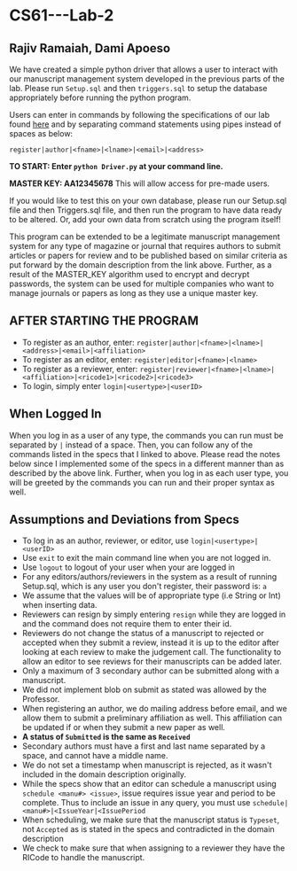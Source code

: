 # CS61---Lab-2
## Rajiv Ramaiah, Dami Apoeso


We have created a simple python driver that allows a user to interact with our manuscript management system developed in the previous parts of the lab. Please run `Setup.sql` and then `triggers.sql` to setup the database appropriately before running the python program. 

Users can enter in commands by following the specifications of our lab found [here](http://www.cs.dartmouth.edu/~cs61/Labs/Lab%202/Lab%202.html) and by separating command statements using pipes instead of spaces as below:

`register|author|<fname>|<lname>|<email>|<address>`

**TO START: Enter `python Driver.py` at your command line.**

**MASTER KEY: AA12345678** This will allow access for pre-made users.

If you would like to test this on your own database, please run our Setup.sql file and then Triggers.sql file, and then run the program to have data ready to be altered. Or, add your own data from scratch using the program itself!

This program can be extended to be a legitimate manuscript management system for any type of magazine or journal that requires authors to submit articles or papers for review and to be published based on similar criteria as put forward by the domain description from the link above. Further, as a result of the MASTER_KEY algorithm used to encrypt and decrypt passwords, the system can be used for multiple companies who want to manage journals or papers as long as they use a unique master key.

## AFTER STARTING THE PROGRAM

- To register as an author, enter: `register|author|<fname>|<lname>|<address>|<email>|<affiliation>`
-  To register as an editor, enter: `register|editor|<fname>|<lname>`
-  To register as a reviewer, enter: `register|reviewer|<fname>|<lname>|<affiliation>|<ricode1>|<ricode2>|<ricode3>`
-  To login, simply enter `login|<usertype>|<userID>`

## When Logged In

When you log in as a user of any type, the commands you can run must be separated by `|` instead of a space. Then, you can follow any of the commands listed in the specs that I linked to above. Please read the notes below since I implemented some of the specs in a different manner than as described by the above link. Further, when you log in as each user type, you will be greeted by the commands you can run and their proper syntax as well.

## Assumptions and Deviations from Specs
- To log in as an author, reviewer, or editor, use `login|<usertype>|<userID>`
- Use `exit` to exit the main command line when you are not logged in.
- Use `logout` to logout of your user when your are logged in
- For any editors/authors/reviewers in the system as a result of running Setup.sql, which is any user you don't register, their password is: `a`
- We assume that the values will be of appropriate type (i.e String or Int) when inserting data.
- Reviewers can resign by simply entering `resign` while they are logged in and the command does not require them to enter their id.
- Reviewers do not change the status of a manuscript to rejected or accepted when they submit a review, instead it is up to the editor after looking at each review to make the judgement call. The functionality to allow an editor to see reviews for their manuscripts can be added later.
- Only a maximum of 3 secondary author can be submitted along with a manuscript.
- We did not implement blob on submit as stated was allowed by the Professor.
- When registering an author, we do mailing address before email, and we allow them to submit a preliminary affiliation as well. This affiliation can be updated if or when they submit a new paper as well.
- **A status of `Submitted` is the same as `Received`**
- Secondary authors must have a first and last name separated by a space, and cannot have a middle name.
- We do not set a timestamp when manuscript is rejected, as it wasn't included in the domain description originally.
- While the specs show that an editor can schedule a manuscript using `schedule <manu#> <issue>`, issue requires issue year and period to be complete. Thus to include an issue in any query, you must use `schedule|<manu#>|<IssueYear|<IssuePeriod`
- When scheduling, we make sure that the manuscript status is `Typeset`, not `Accepted` as is stated in the specs and contradicted in the domain description
- We check to make sure that when assigning to a reviewer they have the RICode to handle the manuscript.
